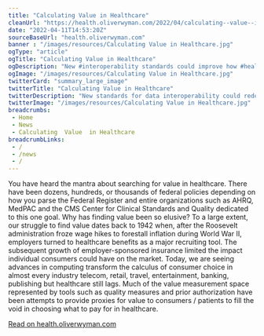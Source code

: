 ```yaml
--- 
title: "Calculating Value in Healthcare"
cleanUrl: "https://health.oliverwyman.com/2022/04/calculating--value--in-healthcare.html"
date: "2022-04-11T14:53:20Z"
sourceBaseUrl: "health.oliverwyman.com"
banner : "/images/resources/Calculating Value in Healthcare.jpg"
ogType: "article"
ogTitle: "Calculating Value in Healthcare"
ogDescription: "New #interoperability standards could improve how #healthcare accounts for value. #HealthIT"
ogImage: "/images/resources/Calculating Value in Healthcare.jpg"
twitterCard: "summary_large_image"
twitterTitle: "Calculating Value in Healthcare"
twitterDescription: "New standards for data interoperability could redefine the value proposition for payers, providers, and patients."
twitterImage: "/images/resources/Calculating Value in Healthcare.jpg"
breadcrumbs:
 - Home
 - News
 - Calculating  Value  in Healthcare
breadcrumbLinks:
 - / 
 - /news
 - / 
---
```

You have heard the mantra about searching for value in healthcare. There have been dozens, hundreds, or thousands of federal policies depending on how you parse the Federal Register and entire organizations such as AHRQ, MedPAC and the CMS Center for Clinical Standards and Quality dedicated to this one goal. Why has finding value been so elusive? To a large extent, our struggle to find value dates back to 1942 when, after the Roosevelt administration froze wage hikes to forestall inflation during World War II, employers turned to healthcare benefits as a major recruiting tool. The subsequent growth of employer-sponsored insurance limited the impact individual consumers could have on the market. Today, we are seeing advances in computing transform the calculus of consumer choice in almost every industry telecom, retail, travel, entertainment, banking, publishing but healthcare still lags. Much of the value measurement space represented by tools such as quality measures and prior authorization have been attempts to provide proxies for value to consumers / patients to fill the void in choosing what to pay for in healthcare.  
  
[Read on health.oliverwyman.com](https://health.oliverwyman.com/2022/04/calculating--value--in-healthcare.html)
